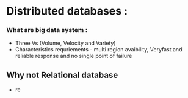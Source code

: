 # Distributed databases : 
### What are big data system : 
- Three Vs (Volume, Velocity and Variety)
- Characteristics requriements - multi region avaibility, Veryfast and reliable response and no single point of failure

## Why not Relational database
- re 
  
